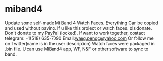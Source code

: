 # miband4
Update some self-made Mi Band 4 Watch Faces. Everything Can be copied and used without paying. If u like this project or watch faces, pls donate. Don't donate to my PayPal (locked). If want to work together, contact telegram: +1(518) 635-7090 Email:wang.pengc@yahoo.com Or follow me on Twitter(name is in the user description) Watch faces were packaged in .bin file. U can use MiBand4 app, WF, N&amp;F or other software to sync to band.
